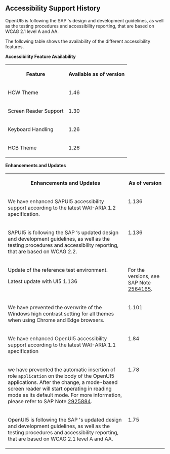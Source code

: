 <!-- loioaccd68acd13a48eaa8aa02a639c84ba2 -->

## Accessibility Support History

OpenUI5 is following the SAP 's design and development guidelines, as well as the testing procedures and accessibility reporting, that are based on WCAG 2.1 level A and AA.

The following table shows the availability of the different accessibility features.

**Accessibility Feature Availability**


<table>
<tr>
<th valign="top">

Feature

</th>
<th valign="top">

Available as of version

</th>
</tr>
<tr>
<td valign="top">

HCW Theme

</td>
<td valign="top">

1.46

</td>
</tr>
<tr>
<td valign="top">

Screen Reader Support

</td>
<td valign="top">

1.30

</td>
</tr>
<tr>
<td valign="top">

Keyboard Handling

</td>
<td valign="top">

1.26

</td>
</tr>
<tr>
<td valign="top">

HCB Theme

</td>
<td valign="top">

1.26

</td>
</tr>
</table>

**Enhancements and Updates**


<table>
<tr>
<th valign="top">

Enhancements and Updates

</th>
<th valign="top">

As of version

</th>
</tr>
<tr>
<td valign="top">

We have enhanced SAPUI5 accessibility support according to the latest WAI-ARIA 1.2 specification.

</td>
<td valign="top">

1.136

</td>
</tr>
<tr>
<td valign="top">

SAPUI5 is following the SAP ‘s updated design and development guidelines, as well as the testing procedures and accessibility reporting, that are based on WCAG 2.2.

</td>
<td valign="top">

1.136

</td>
</tr>
<tr>
<td valign="top">

Update of the reference test environment.

Latest update with UI5 1.136

</td>
<td valign="top">

For the versions, see SAP Note [2564165](https://me.sap.com/notes/2564165).

</td>
</tr>
<tr>
<td valign="top">

We have prevented the overwrite of the Windows high contrast setting for all themes when using Chrome and Edge browsers.

</td>
<td valign="top">

1.101

</td>
</tr>
<tr>
<td valign="top">

We have enhanced OpenUI5 accessibility support according to the latest WAI-ARIA 1.1 specification

</td>
<td valign="top">

1.84

</td>
</tr>
<tr>
<td valign="top">

we have prevented the automatic insertion of role `application` on the body of the OpenUI5 applications. After the change, a mode-based screen reader will start operating in reading mode as its default mode. For more information, please refer to SAP Note [2925884](https://me.sap.com/notes/2925884).

</td>
<td valign="top">

1.78

</td>
</tr>
<tr>
<td valign="top">

OpenUI5 is following the SAP 's updated design and development guidelines, as well as the testing procedures and accessibility reporting, that are based on WCAG 2.1 level A and AA.

</td>
<td valign="top">

1.75

</td>
</tr>
</table>

